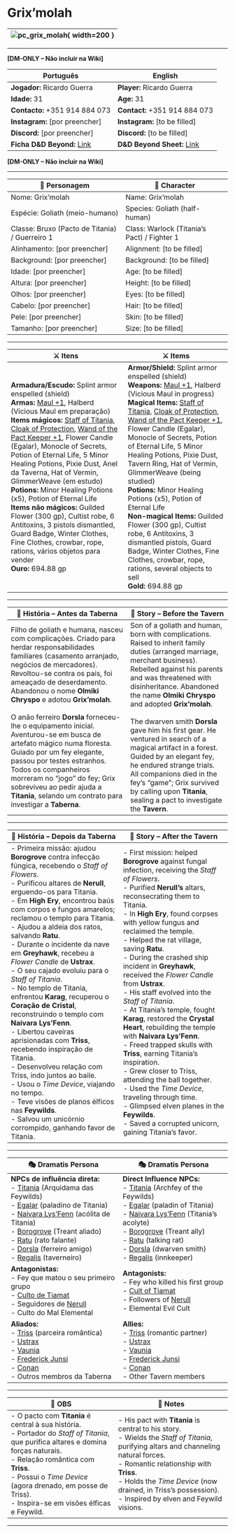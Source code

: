 # Grix’molah


| ![pc_grix_molah](assets/pc/pc_grix_molah.jpg){ width=200 } |
| ---------------------------------------------------------- |

---

**[DM-ONLY – Não incluir na Wiki]**  

| Português                                                                    | English                                                |
| --------------------------------------------------------- | ---------------------------------------- |
| **Jogador:** Ricardo Guerra                                      | **Player:**  Ricardo Guerra                      |
| **Idade:** 31                                          | **Age:**   31                        |
| **Contacto:** +351 914 884 073                                    | **Contact:**  +351 914 884 073                   |
| **Instagram:** [por preencher]                                   | **Instagram:**  [to be filled]               |
| **Discord:** [por preencher]                                       | **Discord:**  [to be filled]                   |
| **Ficha D&D Beyond:** [Link](https://www.dndbeyond.com/characters/138750238)                     | **D&D Beyond Sheet:**  [Link](https://www.dndbeyond.com/characters/138750238) |

**[DM-ONLY – Não incluir na Wiki]**  

---

| **🧙 Personagem**                               | **🧙 Character**                             |
| ----------------------------------------------- | -------------------------------------------- |
| Nome: Grix’molah                                | Name:  Grix’molah                            |
| Espécie:  Goliath (meio-humano)                 | Species:  Goliath (half-human)               |
| Classe:  Bruxo (Pacto de Titania) / Guerreiro 1 | Class:  Warlock (Titania’s Pact) / Fighter 1 |
| Alinhamento: [por preencher]                    | Alignment: [to be filled]                    |
| Background: [por preencher]                     | Background: [to be filled]                   |
| Idade: [por preencher]                          | Age: [to be filled]                          |
| Altura: [por preencher]                         | Height: [to be filled]                       |
| Olhos: [por preencher]                          | Eyes: [to be filled]                         |
| Cabelo: [por preencher]                         | Hair: [to be filled]                         |
| Pele: [por preencher]                           | Skin: [to be filled]                         |
| Tamanho:  [por preencher]                       | Size:  [to be filled]                        |

---

| **⚔️ Itens**             | **⚔️ Items**                         |
| ---------------------- | ------------------------------ |
| **Armadura/Escudo:** Splint armor enspelled (shield) <br>**Armas:** [Maul +1](https://www.dndbeyond.com/magic-items/maul-1), Halberd (Vicious Maul em preparação) <br>**Items mágicos:** [Staff of Titania](https://www.dndbeyond.com/magic-items/staff-of-the-woodlands), [Cloak of Protection](https://www.dndbeyond.com/magic-items/cloak-of-protection), [Wand of the Pact Keeper +1](https://www.dndbeyond.com/magic-items/wand-of-the-pact-keeper), Flower Candle (Egalar), Monocle of Secrets, Potion of Eternal Life, 5 Minor Healing Potions, Pixie Dust, Anel da Taverna, Hat of Vermin, GlimmerWeave (em estudo) <br>**Potions:** Minor Healing Potions (x5), Potion of Eternal Life <br>**Items não mágicos:** Guilded Flower (300 gp), Cultist robe, 6 Antitoxins, 3 pistols dismantled, Guard Badge, Winter Clothes, Fine Clothes, crowbar, rope, rations, vários objetos para vender <br>**Ouro:** 694.88 gp | **Armor/Shield:** Splint armor enspelled (shield) <br>**Weapons:** [Maul +1](https://www.dndbeyond.com/magic-items/maul-1), Halberd (Vicious Maul in progress) <br>**Magical Items:** [Staff of Titania](https://www.dndbeyond.com/magic-items/staff-of-the-woodlands), [Cloak of Protection](https://www.dndbeyond.com/magic-items/cloak-of-protection), [Wand of the Pact Keeper +1](https://www.dndbeyond.com/magic-items/wand-of-the-pact-keeper), Flower Candle (Egalar), Monocle of Secrets, Potion of Eternal Life, 5 Minor Healing Potions, Pixie Dust, Tavern Ring, Hat of Vermin, GlimmerWeave (being studied) <br>**Potions:** Minor Healing Potions (x5), Potion of Eternal Life <br>**Non-magical Items:** Guilded Flower (300 gp), Cultist robe, 6 Antitoxins, 3 dismantled pistols, Guard Badge, Winter Clothes, Fine Clothes, crowbar, rope, rations, several objects to sell <br>**Gold:** 694.88 gp |

---

| **📖 História – Antes da Taberna** | **📖 Story – Before the Tavern** |
| ---------------------------------- | -------------------------------- |
| Filho de goliath e humana, nasceu com complicações. Criado para herdar responsabilidades familiares (casamento arranjado, negócios de mercadores). Revoltou-se contra os pais, foi ameaçado de deserdamento. Abandonou o nome **Olmiki Chryspo** e adotou **Grix’molah**. <br><br>O anão ferreiro **Dorsla** forneceu-lhe o equipamento inicial. Aventurou-se em busca de artefato mágico numa floresta. Guiado por um fey elegante, passou por testes estranhos. Todos os companheiros morreram no “jogo” do fey; Grix sobreviveu ao pedir ajuda a **Titania**, selando um contrato para investigar a **Taberna**. | Son of a goliath and human, born with complications. Raised to inherit family duties (arranged marriage, merchant business). Rebelled against his parents and was threatened with disinheritance. Abandoned the name **Olmiki Chryspo** and adopted **Grix’molah**. <br><br>The dwarven smith **Dorsla** gave him his first gear. He ventured in search of a magical artifact in a forest. Guided by an elegant fey, he endured strange trials. All companions died in the fey’s “game”; Grix survived by calling upon **Titania**, sealing a pact to investigate the **Tavern**. |

---

| **📖 História – Depois da Taberna** | **📖 Story – After the Tavern** |
| ----------------------------------- | -------------------------------- |
| - Primeira missão: ajudou **Borogrove** contra infecção fúngica, recebendo o *Staff of Flowers*. <br>- Purificou altares de **Nerull**, erguendo-os para Titania. <br>- Em **High Ery**, encontrou baús com corpos e fungos amarelos; reclamou o templo para Titania. <br>- Ajudou a aldeia dos ratos, salvando **Ratu**. <br>- Durante o incidente da nave em **Greyhawk**, recebeu a *Flower Candle* de **Ustrax**. <br>- O seu cajado evoluiu para o *Staff of Titania*. <br>- No templo de Titania, enfrentou **Karag**, recuperou o **Coração de Cristal**, reconstruindo o templo com **Naivara Lys’Fenn**. <br>- Libertou caveiras aprisionadas com **Triss**, recebendo inspiração de Titania. <br>- Desenvolveu relação com Triss, indo juntos ao baile. <br>- Usou o *Time Device*, viajando no tempo. <br>- Teve visões de planos élficos nas **Feywilds**. <br>- Salvou um unicórnio corrompido, ganhando favor de Titania. | - First mission: helped **Borogrove** against fungal infection, receiving the *Staff of Flowers*. <br>- Purified **Nerull’s** altars, reconsecrating them to Titania. <br>- In **High Ery**, found corpses with yellow fungus and reclaimed the temple. <br>- Helped the rat village, saving **Ratu**. <br>- During the crashed ship incident in **Greyhawk**, received the *Flower Candle* from **Ustrax**. <br>- His staff evolved into the *Staff of Titania*. <br>- At Titania’s temple, fought **Karag**, restored the **Crystal Heart**, rebuilding the temple with **Naivara Lys’Fenn**. <br>- Freed trapped skulls with **Triss**, earning Titania’s inspiration. <br>- Grew closer to Triss, attending the ball together. <br>- Used the *Time Device*, traveling through time. <br>- Glimpsed elven planes in the **Feywilds**. <br>- Saved a corrupted unicorn, gaining Titania’s favor. |

---

| **🎭 Dramatis Persona**                                                                                                                 | **🎭 Dramatis Persona**                                                                                                           |
| --------------------------------------------------------------------------------------------------------------------------------------- | --------------------------------------------------------------------------------------------------------------------------------- |
| **NPCs de influência direta:**  <br>- [Titania](../npc/titania.md) (Arquidama das Feywilds) <br>- [Egalar](../npc/egalar.md) (paladino de Titania) <br>- [Naivara Lys’Fenn](../npc/naivara_lysfenn.md) (acólita de Titania) <br>- [Borogrove](../npc/borogrove.md) (Treant aliado) <br>- [Ratu](../npc/ratu.md) (rato falante) <br>- [Dorsla](../npc/dorsla.md) (ferreiro amigo) <br>- [Regalis](../npc/regalis.md) (taverneiro) | **Direct Influence NPCs:**  <br>- [Titania](../npc/titania.md) (Archfey of the Feywilds) <br>- [Egalar](../npc/egalar.md) (paladin of Titania) <br>- [Naivara Lys’Fenn](../npc/naivara_lysfenn.md) (Titania’s acolyte) <br>- [Borogrove](../npc/borogrove.md) (Treant ally) <br>- [Ratu](../npc/ratu.md) (talking rat) <br>- [Dorsla](../npc/dorsla.md) (dwarven smith) <br>- [Regalis](../npc/regalis.md) (innkeeper) |
| **Antagonistas:**  <br>- Fey que matou o seu primeiro grupo <br>- [Culto de Tiamat](../organizations/culto_de_tiamat.md) <br>- Seguidores de [Nerull](../npc/nerull.md) <br>- Culto do Mal Elemental | **Antagonists:**  <br>- Fey who killed his first group <br>- [Cult of Tiamat](../organizations/culto_de_tiamat.md) <br>- Followers of [Nerull](../npc/nerull.md) <br>- Elemental Evil Cult |
| **Aliados:**  <br>- [Triss](../pc/pc_triss.md) (parceira romântica) <br>- [Ustrax](../pc/pc_ustrax.md) <br>- [Vaunia](../pc/pc_vaunia.md) <br>- [Frederick Junsi](../pc/pc_friedrick_junsi.md) <br>- [Conan](docs/dm/-/pc/pc_conan_barbaro_ra.md) <br>- Outros membros da Taberna | **Allies:**  <br>- [Triss](../pc/pc_triss.md) (romantic partner) <br>- [Ustrax](../pc/pc_ustrax.md) <br>- [Vaunia](../pc/pc_vaunia.md) <br>- [Frederick Junsi](../pc/pc_friedrick_junsi.md) <br>- [Conan](docs/dm/-/pc/pc_conan_barbaro_ra.md) <br>- Other Tavern members |

---

| **🔮 OBS** | **🔮 Notes** |
| ---------- | ------------ |
| - O pacto com **Titania** é central à sua história. <br>- Portador do *Staff of Titania*, que purifica altares e domina forças naturais. <br>- Relação romântica com **Triss**. <br>- Possui o *Time Device* (agora drenado, em posse de Triss). <br>- Inspira-se em visões élficas e Feywild. | - His pact with **Titania** is central to his story. <br>- Wields the *Staff of Titania*, purifying altars and channeling natural forces. <br>- Romantic relationship with **Triss**. <br>- Holds the *Time Device* (now drained, in Triss’s possession). <br>- Inspired by elven and Feywild visions. |

---
